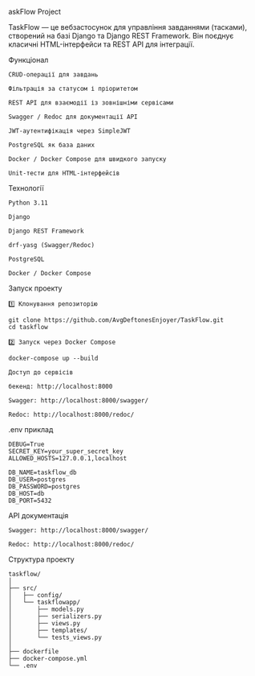 askFlow Project

TaskFlow — це вебзастосунок для управління завданнями (тасками), створений на базі Django та Django REST Framework. Він поєднує класичні HTML-інтерфейси та REST API для інтеграції.

Функціонал

    CRUD-операції для завдань

    Фільтрація за статусом і пріоритетом

    REST API для взаємодії із зовнішніми сервісами

    Swagger / Redoc для документації API

    JWT-аутентифікація через SimpleJWT

    PostgreSQL як база даних

    Docker / Docker Compose для швидкого запуску

    Unit-тести для HTML-інтерфейсів

Технології

    Python 3.11

    Django

    Django REST Framework

    drf-yasg (Swagger/Redoc)

    PostgreSQL

    Docker / Docker Compose

Запуск проекту

    1️⃣ Клонування репозиторію

    git clone https://github.com/AvgDeftonesEnjoyer/TaskFlow.git
    cd taskflow

    2️⃣ Запуск через Docker Compose

    docker-compose up --build

    Доступ до сервісів

    бекенд: http://localhost:8000

    Swagger: http://localhost:8000/swagger/

    Redoc: http://localhost:8000/redoc/

.env приклад

    DEBUG=True
    SECRET_KEY=your_super_secret_key
    ALLOWED_HOSTS=127.0.0.1,localhost

    DB_NAME=taskflow_db
    DB_USER=postgres
    DB_PASSWORD=postgres
    DB_HOST=db
    DB_PORT=5432

API документація

    Swagger: http://localhost:8000/swagger/

    Redoc: http://localhost:8000/redoc/

Структура проекту

    taskflow/
    │
    ├── src/
    │   ├── config/
    │   └── taskflowapp/
    │       ├── models.py
    │       ├── serializers.py
    │       ├── views.py
    │       ├── templates/
    │       └── tests_views.py
    │
    ├── dockerfile
    ├── docker-compose.yml
    └── .env